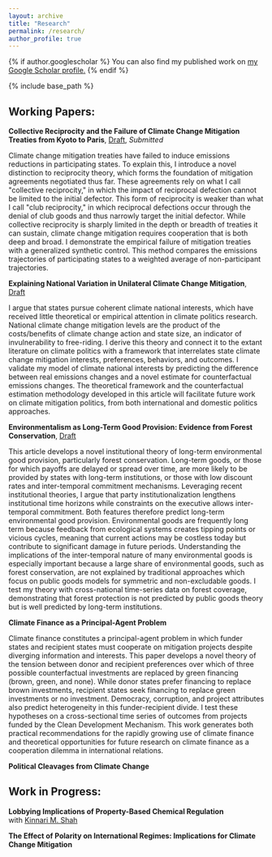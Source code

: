 ```yaml
---
layout: archive
title: "Research"
permalink: /research/
author_profile: true
---
```


{% if author.googlescholar %}
  You can also find my published work on <u><a href="{{author.googlescholar}}">my Google Scholar profile</a>.</u>
{% endif %}

{% include base_path %}



## Working Papers:



**Collective Reciprocity and the Failure of Climate Change Mitigation Treaties from Kyoto to Paris**,
[Draft](http://sam-houskeeper.github.io/files/Papers/Collective_Reciprocity_and_the_Failure_of_Climate_Change_Mitigation_Treaties_from_Kyoto_to_Paris.pdf),
*Submitted*
<!-- status in italics, draft link, appendix link -->
<!--  draft links like this [Available here](http://sam-houskeeper.github.io/files/CV_10_2023.pdf) -->

Climate change mitigation treaties have failed to induce emissions reductions in participating states. To explain this, I introduce a novel distinction to reciprocity theory, which forms the foundation of mitigation agreements negotiated thus far. These agreements rely on what I call "collective reciprocity," in which the impact of reciprocal defection cannot be limited to the initial defector. This form of reciprocity is weaker than what I call "club reciprocity," in which reciprocal defections occur through the denial of club goods and thus narrowly target the initial defector. While collective reciprocity is sharply limited in the depth or breadth of treaties it can sustain, climate change mitigation requires cooperation that is both deep and broad. I demonstrate the empirical failure of mitigation treaties with a generalized synthetic control. This method compares the emissions trajectories of participating states to a weighted average of non-participant trajectories.



**Explaining National Variation in Unilateral Climate Change Mitigation**,
[Draft](http://sam-houskeeper.github.io/files/Papers/Explaining_National_Variation_in_Unilateral_Climate_Change_Mitigation.pdf)
<!-- status in italics, draft link, appendix link -->
<!--  draft links like this [Available here](http://sam-houskeeper.github.io/files/CV_10_2023.pdf) -->

I argue that states pursue coherent climate national interests, which have received little theoretical or empirical attention in climate politics research. National climate change mitigation levels are the product of the costs/benefits of climate change action and state size, an indicator of invulnerability to free-riding. I derive this theory and connect it to the extant literature on climate politics with a framework that interrelates state climate change mitigation interests, preferences, behaviors, and outcomes. I validate my model of climate national interests by predicting the difference between real emissions changes and a novel estimate for counterfactual emissions changes. The theoretical framework and the counterfactual estimation methodology developed in this article will facilitate future work on climate mitigation politics, from both international and domestic politics approaches.



**Environmentalism as Long-Term Good Provision: Evidence from Forest Conservation**,
[Draft](http://sam-houskeeper.github.io/files/Papers/Environmentalism_as_Long_Term_Good_Provision__Evidence_from_Forest_Conservation_Draft.pdf)
<!-- status in italics, draft link, appendix link -->
<!--  draft links like this [Available here](http://sam-houskeeper.github.io/files/CV_10_2023.pdf) -->

This article develops a novel institutional theory of long-term environmental good provision, particularly forest conservation. Long-term goods, or those for which payoffs are delayed or spread over time, are more likely to be provided by states with long-term institutions, or those with low discount rates and inter-temporal commitment mechanisms. Leveraging recent institutional theories, I argue that party institutionalization lengthens institutional time horizons while constraints on the executive allows inter-temporal commitment. Both features therefore predict long-term environmental good provision. Environmental goods are frequently long term because feedback from ecological systems creates tipping points or vicious cycles, meaning that current actions may be costless today but contribute to significant damage in future periods. Understanding the implications of the inter-temporal nature of many environmental goods is especially important because a large share of environmental goods, such as forest conservation, are not explained by traditional approaches which focus on public goods models for symmetric and non-excludable goods. I test my theory with cross-national time-series data on forest coverage, demonstrating that forest protection is not predicted by public goods theory but is well predicted by long-term institutions.



**Climate Finance as a Principal-Agent Problem**
<!-- status in italics, draft link, appendix link -->
<!--  draft links like this [Available here](http://sam-houskeeper.github.io/files/CV_10_2023.pdf) -->

Climate finance constitutes a principal-agent problem in which funder states and recipient states must cooperate on mitigation projects despite diverging information and interests. This paper develops a novel theory of the tension between donor and recipient preferences over which of three possible counterfactual investments are replaced by green financing (brown, green, and none). While donor states prefer financing to replace brown investments, recipient states seek financing to replace green investments or no investment. Democracy, corruption, and project attributes also predict heterogeneity in this funder-recipient divide. I test these hypotheses on a cross-sectional time series of outcomes from projects funded by the Clean Development Mechanism. This work generates both practical recommendations for the rapidly growing use of climate finance and theoretical opportunities for future research on climate finance as a cooperation dilemma in international relations.



**Political Cleavages from Climate Change**



## Work in Progress:



**Lobbying Implications of Property-Based Chemical Regulation**
<br> with [Kinnari M. Shah](https://www.kinnarimshah.com)



**The Effect of Polarity on International Regimes: Implications for Climate Change Mitigation**
